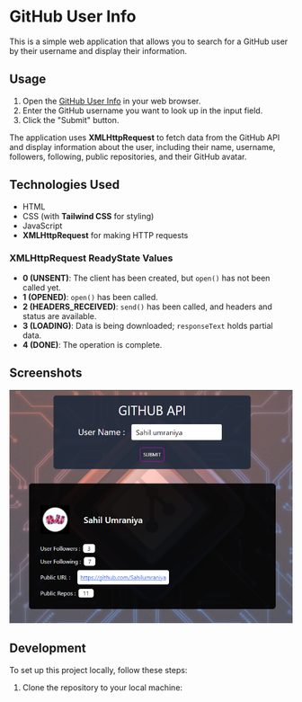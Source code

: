 # GitHub User Info

This is a simple web application that allows you to search for a GitHub user by their username and display their information.

## Usage

1. Open the [GitHub User Info](sahilumraniya.github.io/GitUserInfo) in your web browser.
2. Enter the GitHub username you want to look up in the input field.
3. Click the "Submit" button.

The application uses **XMLHttpRequest** to fetch data from the GitHub API and display information about the user, including their name, username, followers, following, public repositories, and their GitHub avatar.

## Technologies Used

- HTML
- CSS (with **Tailwind CSS** for styling)
- JavaScript
- **XMLHttpRequest** for making HTTP requests

### XMLHttpRequest ReadyState Values

- **0 (UNSENT)**: The client has been created, but `open()` has not been called yet.
- **1 (OPENED)**: `open()` has been called.
- **2 (HEADERS_RECEIVED)**: `send()` has been called, and headers and status are available.
- **3 (LOADING)**: Data is being downloaded; `responseText` holds partial data.
- **4 (DONE)**: The operation is complete.

## Screenshots

![Screenshot](Screenshot.png)

## Development

To set up this project locally, follow these steps:

1. Clone the repository to your local machine:
